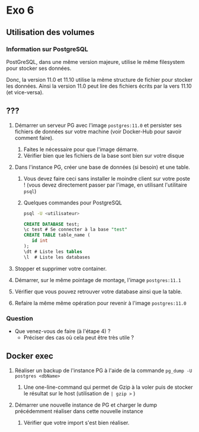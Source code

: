 # Exo 6

## Utilisation des volumes

### Information sur PostgreSQL

PostGreSQL, dans une même version majeure, utilise le même filesystem pour stocker ses données.

Donc, la version 11.0 et 11.10  utilise la même structure de fichier pour stocker les données. Ainsi la version 11.0 peut lire des fichiers écrits par la vers 11.10 (et vice-versa).

## ???

1. Démarrer un serveur PG avec l'image `postgres:11.0` et persister ses fichiers de données sur votre machine (voir Docker-Hub pour savoir comment faire). 

   1. Faites le nécessaire pour que l'image démarre.
   2. Vérifier bien que les fichiers de la base sont bien sur votre disque

2. Dans l'instance PG, créer une base de données (si besoin) et une table.

   1. Vous devez faire ceci sans installer le moindre client sur votre poste ! (vous devez directement passer par l'image, en utilisant l'utilitaire `psql`)

   2. Quelques commandes pour PostgreSQL

      ```bash
      psql -U <utilisateur>
      ```

      ```sql
      CREATE DATABASE test;
      \c test # Se connecter à la base "test"
      CREATE TABLE table_name (
         id int
      );
      \dt # Liste les tables
      \l  # Liste les databases
      ```

      

3. Stopper et supprimer votre container.

4. Démarrer, sur le même pointage de montage, l'image `postgres:11.1`

5. Vérifier que vous pouvez retrouver votre database ainsi que la table.

6. Refaire la même même opération pour revenir à l'image `postgres:11.0`

### Question

* Que venez-vous de faire (à l'étape 4) ?
  * Préciser des cas où cela peut être très utile ?

## Docker exec

1. Réaliser un backup de l'instance PG à l'aide de la commande `pg_dump -U postgres <dbName>`
   1. Une one-line-command qui permet de Gzip à la voler puis de stocker le résultat sur le host (utilisation de `| gzip >` )

2. Démarrer une nouvelle instance de PG et charger le dump précédemment réaliser dans cette nouvelle instance
   1. Vérifier que votre import s'est bien réaliser.
